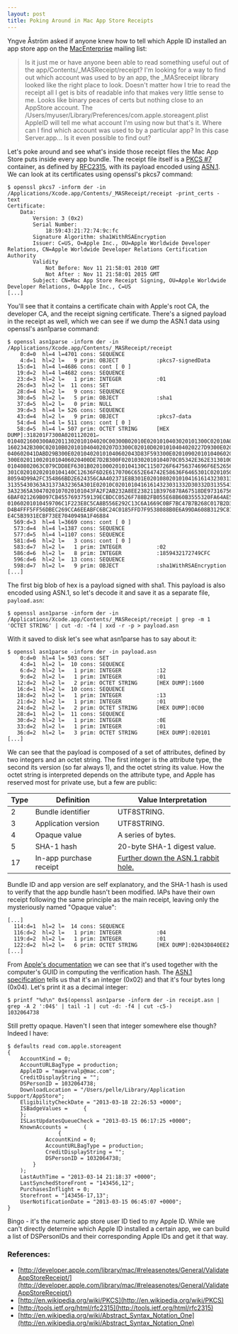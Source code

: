 ```yaml
---
layout: post
title: Poking Around in Mac App Store Receipts
---
```


Yngve Åström asked if anyone knew how to tell which Apple ID installed an app store app on the [MacEnterprise](https://groups.google.com/forum/?fromgroups=#!topic/macenterprise/-w3tHkdNfSs) mailing list:

> Is it  just me or have anyone been able to read something useful out of the app/Contents/_MASReceipt/receipt?
> I'm looking for a way to find out which account was used to by an app, the _MASreceipt library looked like the right place to look.
> Doesn't matter how I trie to read the receipt all I get is bits of readable info that makes very little sense to me.
> Looks  like binary peaces of certs but nothing close to an AppStore account.
> The /Users/myuser/Library/Preferences/com.apple.storeagent.plist AppleID will tell me what account I'm using now but that's it.
> Where can I find which account was used to by a particular app? In this case Server.app...
> Is it even possible to find out? 

Let's poke around and see what's inside those receipt files the Mac App Store puts inside every app bundle. The receipt file itself is a [PKCS #7](http://en.wikipedia.org/wiki/PKCS) container, as defined by [RFC2315](http://tools.ietf.org/html/rfc2315), with its payload encoded using [ASN.1](http://en.wikipedia.org/wiki/Abstract_Syntax_Notation_One). We can look at its certificates using openssl's pkcs7 command:

<pre><code class="prompt">$ </code><code class="in">openssl pkcs7 -inform der -in /Applications/Xcode.app/Contents/_MASReceipt/receipt -print_certs -text</code>
<code class="out">Certificate:
    Data:
        Version: 3 (0x2)
        Serial Number:
            18:59:43:21:72:74:9c:fc
        Signature Algorithm: sha1WithRSAEncryption
        Issuer: C=US, O=Apple Inc., OU=Apple Worldwide Developer Relations, CN=Apple Worldwide Developer Relations Certification Authority
        Validity
            Not Before: Nov 11 21:58:01 2010 GMT
            Not After : Nov 11 21:58:01 2015 GMT
        Subject: CN=Mac App Store Receipt Signing, OU=Apple Worldwide Developer Relations, O=Apple Inc., C=US</code>
<code class="prompt">[...]</code></pre>

You'll see that it contains a certificate chain with Apple's root CA, the developer CA, and the receipt signing certificate. There's a signed payload in the receipt as well, which we can see if we dump the ASN.1 data using openssl's asn1parse command:

<pre><code class="prompt">$ </code><code class="in">openssl asn1parse -inform der -in /Applications/Xcode.app/Contents/_MASReceipt/receipt</code>
<code class="out">    0:d=0  hl=4 l=4701 cons: SEQUENCE          
    4:d=1  hl=2 l=   9 prim: OBJECT            :pkcs7-signedData
   15:d=1  hl=4 l=4686 cons: cont [ 0 ]        
   19:d=2  hl=4 l=4682 cons: SEQUENCE          
   23:d=3  hl=2 l=   1 prim: INTEGER           :01
   26:d=3  hl=2 l=  11 cons: SET               
   28:d=4  hl=2 l=   9 cons: SEQUENCE          
   30:d=5  hl=2 l=   5 prim: OBJECT            :sha1
   37:d=5  hl=2 l=   0 prim: NULL              
   39:d=3  hl=4 l= 526 cons: SEQUENCE          
   43:d=4  hl=2 l=   9 prim: OBJECT            :pkcs7-data
   54:d=4  hl=4 l= 511 cons: cont [ 0 ]        
   58:d=5  hl=4 l= 507 prim: OCTET STRING      [HEX DUMP]:318201F7300A0201120201<code class="prompt">↩</code>
0104021600300A02011302010104020C00300B02010E0201010403020101300C02010A0201010404<code class="prompt">↩</code>
1602342B300C02010B0201010404020207D3300C02010D0201010404020227D9300E020101020101<code class="prompt">↩</code>
040602041DABD29B300E020104020101040602043D83F593300E0201090201010406020450323132<code class="prompt">↩</code>
300E0201100201010406020400DE7D2B300F02010302010104070C05342E362E31301002010F0201<code class="prompt">↩</code>
01040802063C079CDD8EF6301B02010002010104130C1150726F64756374696F6E52656365697074<code class="prompt">↩</code>
301C02010202010104140C12636F6D2E6170706C652E64742E58636F6465301C0201050201010414<code class="prompt">↩</code>
80594D99A2FC354866BD2E624356CAA402371E8B301E02010802010104161614323031332D30332D<code class="prompt">↩</code>
31355430363A31373A32365A301E02010C02010104161614323031332D30332D31355430363A3137<code class="prompt">↩</code>
3A32365A3047020107020101043FA2F2AB232A8EE238211B3976878A67518DE97316756762D19CBD<code class="prompt">↩</code>
6BAF021269B097CB4557693759139ECBDCC0526F788B2FB055E68B60B3555320FA64AE5905306102<code class="prompt">↩</code>
01060201010459706C1F223E8C5CA8B556E292C13C6A1669C0BF7BC47B7B268C017B2D37F6BEA7BF<code class="prompt">↩</code>
D4B4FFF5FF56DBEC269CCA6EEABFC6BC24C0185FFD7F9538088B0E6A99DA608B3129C81A64966151<code class="prompt">↩</code>
E4C5B3931ECBF73EE7040949A1F46884
  569:d=3  hl=4 l=3669 cons: cont [ 0 ]        
  573:d=4  hl=4 l=1387 cons: SEQUENCE          
  577:d=5  hl=4 l=1107 cons: SEQUENCE          
  581:d=6  hl=2 l=   3 cons: cont [ 0 ]        
  583:d=7  hl=2 l=   1 prim: INTEGER           :02
  586:d=6  hl=2 l=   8 prim: INTEGER           :1859432172749CFC
  596:d=6  hl=2 l=  13 cons: SEQUENCE          
  598:d=7  hl=2 l=   9 prim: OBJECT            :sha1WithRSAEncryption</code>
<code class="prompt">[...]</code></pre>

The first big blob of hex is a payload signed with sha1. This payload is also encoded using ASN.1, so let's decode it and save it as a separate file, `payload.asn`:

<pre><code class="prompt">$ </code><code class="in">openssl asn1parse -inform der -in /Applications/Xcode.app/Contents/_MASReceipt/receipt | grep -m 1 'OCTET STRING' | cut -d: -f4 | xxd -r -p > payload.asn</code></pre>

With it saved to disk let's see what asn1parse has to say about it:

<pre><code class="prompt">$ </code><code class="in">openssl asn1parse -inform der -in payload.asn</code>
<code class="out">    0:d=0  hl=4 l= 503 cons: SET               
    4:d=1  hl=2 l=  10 cons: SEQUENCE          
    6:d=2  hl=2 l=   1 prim: INTEGER           :12
    9:d=2  hl=2 l=   1 prim: INTEGER           :01
   12:d=2  hl=2 l=   2 prim: OCTET STRING      [HEX DUMP]:1600
   16:d=1  hl=2 l=  10 cons: SEQUENCE          
   18:d=2  hl=2 l=   1 prim: INTEGER           :13
   21:d=2  hl=2 l=   1 prim: INTEGER           :01
   24:d=2  hl=2 l=   2 prim: OCTET STRING      [HEX DUMP]:0C00
   28:d=1  hl=2 l=  11 cons: SEQUENCE          
   30:d=2  hl=2 l=   1 prim: INTEGER           :0E
   33:d=2  hl=2 l=   1 prim: INTEGER           :01
   36:d=2  hl=2 l=   3 prim: OCTET STRING      [HEX DUMP]:020101</code>
<code class="prompt">[...]</code></pre>

We can see that the payload is composed of a set of attributes, defined by two integers and an octet string. The first integer is the attribute type, the second its version (so far always 1), and the octet string its value. How the octet string is interpreted depends on the attribute type, and Apple has reserved most for private use, but a few are public:

<table>
  <!--
  <caption>
    <strong>Receipt attribute types</strong>
  </caption>
  -->
  <thead>
    <tr>
      <th>Type</th>
      <th>Definition</th>
      <th>Value Interpretation</th>
    </tr>
  </thead>
  <tbody>
    <tr>
      <td>2</td><td>Bundle identifier</td><td>UTF8STRING.</td>
    </tr>
    <tr>
      <td>3</td><td>Application version</td><td>UTF8STRING.</td>
    </tr>
    <tr>
      <td>4</td><td>Opaque value</td><td>A series of bytes.</td>
    </tr>
    <tr>
      <td>5</td><td>SHA-1 hash</td><td>20-byte SHA-1 digest value.</td>
    </tr>
    <tr>
      <td>17</td><td>In-app purchase receipt</td><td><a href="http://developer.apple.com/library/mac/#releasenotes/General/ValidateAppStoreReceipt/#//apple_ref/doc/uid/TP40010573-CH1-SW23">Further down the ASN.1 rabbit hole.</a></td>
    </tr>
  </tbody>
</table>

Bundle ID and app version are self explanatory, and the SHA-1 hash is used to verify that the app bundle hasn't been modified. IAPs have their own receipt following the same principle as the main receipt, leaving only the mysteriously named "Opaque value":

<pre><code class="prompt">[...]</code>
<code class="out">  114:d=1  hl=2 l=  14 cons: SEQUENCE          
  116:d=2  hl=2 l=   1 prim: INTEGER           :04
  119:d=2  hl=2 l=   1 prim: INTEGER           :01
  122:d=2  hl=2 l=   6 prim: OCTET STRING      [HEX DUMP]:02043D840EE2
</code><code class="prompt">[...]</code></pre>

From [Apple's documentation](http://developer.apple.com/library/mac/#releasenotes/General/ValidateAppStoreReceipt/#//apple_ref/doc/uid/TP40010573-CH1-SW5) we can see that it's used together with the computer's GUID in computing the verification hash. The [ASN.1 specification](http://en.wikipedia.org/wiki/Basic_Encoding_Rules#Identifier_octets) tells us that it's an integer (0x02) and that it's four bytes long (0x04). Let's print it as a decimal integer:

<pre><code class="prompt">$ </code><code class="in">printf "%d\n" 0x$(openssl asn1parse -inform der -in receipt.asn | grep -A 2 ':04$' | tail -1 | cut -d: -f4 | cut -c5-)</code>
<code class="out">1032064738</code></pre>

Still pretty opaque. Haven't I seen that integer somewhere else though? Indeed I have:

<pre><code class="prompt">$ </code><code class="in">defaults read com.apple.storeagent</code>
<code class="out">{
    AccountKind = 0;
    AccountURLBagType = production;
    AppleID = "magervalp@mac.com";
    CreditDisplayString = "";
    DSPersonID = 1032064738;
    DownloadLocation = "/Users/pelle/Library/Application Support/AppStore";
    EligibilityCheckDate = "2013-03-18 22:26:53 +0000";
    ISBadgeValues =     {
    };
    ISLastUpdatesQueueCheck = "2013-03-15 06:17:25 +0000";
    KnownAccounts =     (
                {
            AccountKind = 0;
            AccountURLBagType = production;
            CreditDisplayString = "";
            DSPersonID = 1032064738;
        }
    );
    LastAuthTime = "2013-03-14 21:18:37 +0000";
    LastSynchedStoreFront = "143456,12";
    PurchasesInflight = 0;
    Storefront = "143456-17,13";
    UserNotificationDate = "2013-03-15 06:45:07 +0000";
}</code></pre>

Bingo - it's the numeric app store user ID tied to my Apple ID. While we can't directly determine which Apple ID installed a certain app, we can build a list of DSPersonIDs and their corresponding Apple IDs and get it that way.


### References:

* [http://developer.apple.com/library/mac/#releasenotes/General/ValidateAppStoreReceipt/](http://developer.apple.com/library/mac/#releasenotes/General/ValidateAppStoreReceipt/)
* [http://en.wikipedia.org/wiki/PKCS](http://en.wikipedia.org/wiki/PKCS)
* [http://tools.ietf.org/html/rfc2315](http://tools.ietf.org/html/rfc2315)
* [http://en.wikipedia.org/wiki/Abstract_Syntax_Notation_One](http://en.wikipedia.org/wiki/Abstract_Syntax_Notation_One)
